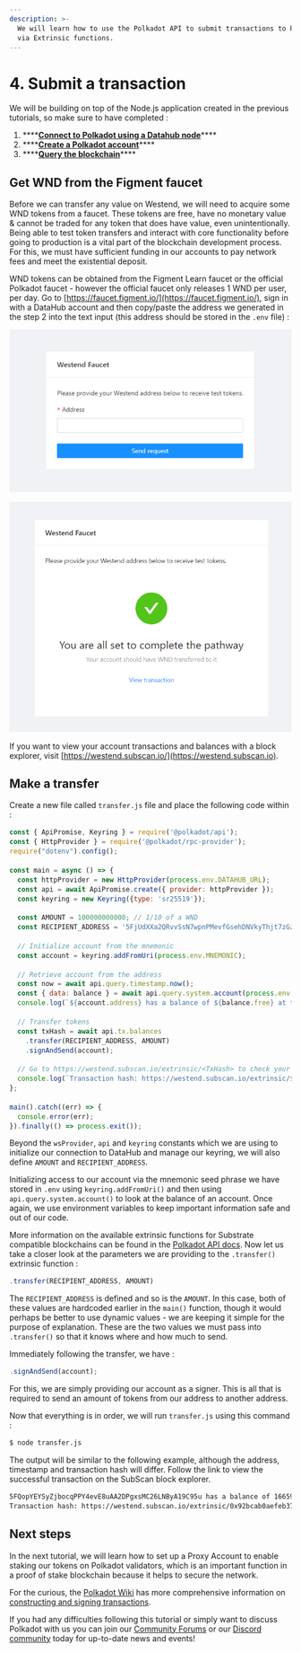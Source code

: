 ```yaml
---
description: >-
  We will learn how to use the Polkadot API to submit transactions to Polkadot
  via Extrinsic functions.
---
```


# 4. Submit a transaction

We will be building on top of the Node.js application created in the previous tutorials, so make sure to have completed : 

1. \*\*\*\*[**Connect to Polkadot using a Datahub node**](https://learn.figment.io/network-documentation/polkadot/tutorials/intro-pathway-polkadot-basics/1.-connecting-to-a-polkadot-node-with-datahub)\*\*\*\*
2. \*\*\*\*[**Create a Polkadot account**](https://learn.figment.io/network-documentation/polkadot/tutorials/intro-pathway-polkadot-basics/2.-create-a-polkadot-account)\*\*\*\*
3. \*\*\*\*[**Query the blockchain**](https://learn.figment.io/network-documentation/polkadot/tutorials/intro-pathway-polkadot-basics/3.-query-the-blockchain)\*\*\*\*

## Get WND from the Figment faucet

Before we can transfer any value on Westend, we will need to acquire some WND tokens from a faucet. These tokens are free, have no monetary value & cannot be traded for any token that does have value, even unintentionally. Being able to test token transfers and interact with core functionality before going to production is a vital part of the blockchain development process. For this, we must have sufficient funding in our accounts to pay network fees and meet the existential deposit.

WND tokens can be obtained from the Figment Learn faucet or the official Polkadot faucet - however the official faucet only releases 1 WND per user, per day. Go to [https://faucet.figment.io/](https://faucet.figment.io/), sign in with a DataHub account and then copy/paste the address we generated in the step 2 into the text input \(this address should be stored in the `.env` file\) :

![Sign in to faucet.figment.io to receive Westend tokens \(WND\).](../../../../.gitbook/assets/faucet.png)

![If the address entered is valid, it will be funded with 5 WND.](../../../../.gitbook/assets/faucetcomplete.png)

If you want to view your account transactions and balances with a block explorer, visit [https://westend.subscan.io/](https://westend.subscan.io).

## Make a transfer

Create a new file called `transfer.js` file and place the following code within :

```javascript
const { ApiPromise, Keyring } = require('@polkadot/api');
const { HttpProvider } = require('@polkadot/rpc-provider');
require("dotenv").config();

const main = async () => {
  const httpProvider = new HttpProvider(process.env.DATAHUB_URL);
  const api = await ApiPromise.create({ provider: httpProvider });
  const keyring = new Keyring({type: 'sr25519'});
  
  const AMOUNT = 100000000000; // 1/10 of a WND
  const RECIPIENT_ADDRESS = '5FjUdXXa2QRvvSsN7wpnPMevfGsehDNVkyThjt7zGzAPBZfE';

  // Initialize account from the mnemonic
  const account = keyring.addFromUri(process.env.MNEMONIC);

  // Retrieve account from the address
  const now = await api.query.timestamp.now();
  const { data: balance } = await api.query.system.account(process.env.ADDRESS);
  console.log(`${account.address} has a balance of ${balance.free} at timestamp: ${now}`);

  // Transfer tokens
  const txHash = await api.tx.balances
    .transfer(RECIPIENT_ADDRESS, AMOUNT)
    .signAndSend(account);

  // Go to https://westend.subscan.io/extrinsic/<TxHash> to check your transaction
  console.log(`Transaction hash: https://westend.subscan.io/extrinsic/${txHash}`);
};

main().catch((err) => {
  console.error(err);
}).finally(() => process.exit());
```

Beyond the `wsProvider`, `api` and `keyring` constants which we are using to initialize our connection to DataHub and manage our keyring, we will also define `AMOUNT` and `RECIPIENT_ADDRESS`. 

Initializing access to our account via the mnemonic seed phrase we have stored in `.env` using `keyring.addFromUri()` and then using `api.query.system.account()` to look at the balance of an account. Once again, we use environment variables to keep important information safe and out of our code.

More information on the available extrinsic functions for Substrate compatible blockchains can be found in the [Polkadot API docs](https://polkadot.js.org/docs/substrate/extrinsics/). Now let us take a closer look at the parameters we are providing to the `.transfer()` extrinsic function :

```javascript
.transfer(RECIPIENT_ADDRESS, AMOUNT)
```

The `RECIPIENT_ADDRESS` is defined and so is the `AMOUNT`. In this case, both of these values are hardcoded earlier in the `main()` function, though it would perhaps be better to use dynamic values - we are keeping it simple for the purpose of explanation. These are the two values we must pass into `.transfer()` so that it knows where and how much to send.

Immediately following the transfer, we have :

```javascript
.signAndSend(account);
```

For this, we are simply providing our account as a signer. This is all that is required to send an amount of tokens from our address to another address.

Now that everything is in order, we will run `transfer.js` using this command :

```bash
$ node transfer.js
```

The output will be similar to the following example, although the address, timestamp and transaction hash will differ. Follow the link to view the successful transaction on the SubScan block explorer.

```bash
5FQopYEYSyZjbocqPPY4evE8uAA2DPgxsMC26LNByA19C95u has a balance of 166599849320 at timestamp: 1618522290000
Transaction hash: https://westend.subscan.io/extrinsic/0x92bcab0aefeb37238ecb70c14ffabd3e7e5d0e0eeddeaf3fb15d98f13560d42d
```

## Next steps

In the next tutorial, we will learn how to set up a Proxy Account to enable staking our tokens on Polkadot validators, which is an important function in a proof of stake blockchain because it helps to secure the network.

For the curious, the [Polkadot Wiki](https://wiki.polkadot.network/en/) has more comprehensive information on [constructing and signing transactions](https://wiki.polkadot.network/docs/en/build-transaction-construction).

If you had any difficulties following this tutorial or simply want to discuss Polkadot with us you can join our [Community Forums](https://community.figment.io) or our [Discord community](https://discord.com/invite/fszyM7K) today for up-to-date news and events!

